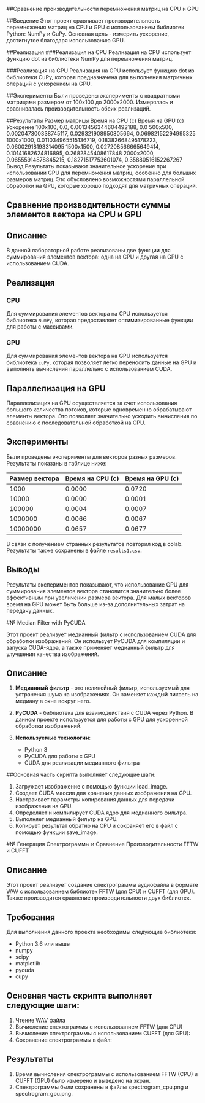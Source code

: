 ##Сравнение производительности перемножения матриц на CPU и GPU

##Введение
Этот проект сравнивает производительность перемножения матриц на CPU и GPU с использованием библиотек Python: NumPy и CuPy. Основная цель - измерить ускорение, достигнутое благодаря использованию GPU.

##Реализация
###Реализация на CPU
Реализация на CPU использует функцию dot из библиотеки NumPy для перемножения матриц.

###Реализация на GPU
Реализация на GPU использует функцию dot из библиотеки CuPy, которая предназначена для выполнения матричных операций с ускорением на GPU.

##Эксперименты
Были проведены эксперименты с квадратными матрицами размером от 100x100 до 2000x2000. Измерялась и сравнивалась производительность обеих реализаций.

##Результаты
Размер матрицы	Время на CPU (с)	Время на GPU (с)	    Ускорение
100x100,    0.0,                    0.0013456344604492188,  0.0
500x500,    0.002047300338745117,   0.029321908950805664,   0.06982152294995325
1000x1000,  0.011034965515136719,   0.18382668495178223,    0.06002918193314095
1500x1500,  0.027208566665649414,   0.10141682624816895,    0.2682845408617848
2000x2000,  0.06555914878845215,    0.18271517753601074,    0.35880516152267267
Вывод
Результаты показывают значительное ускорение при использовании GPU для перемножения матриц, особенно для больших размеров матриц. Это обусловлено возможностями параллельной обработки на GPU, которые хорошо подходят для матричных операций.

## Сравнение производительности суммы элементов вектора на CPU и GPU

## Описание
В данной лабораторной работе реализованы две функции для суммирования элементов вектора: одна на CPU и другая на GPU с использованием CUDA.

## Реализация
### CPU
Для суммирования элементов вектора на CPU используется библиотека `NumPy`, которая предоставляет оптимизированные функции для работы с массивами.

### GPU
Для суммирования элементов вектора на GPU используется библиотека `cuPy`, которая позволяет легко переносить данные на GPU и выполнять вычисления параллельно с использованием CUDA.

## Параллелизация на GPU
Параллелизация на GPU осуществляется за счет использования большого количества потоков, которые одновременно обрабатывают элементы вектора. Это позволяет значительно ускорить вычисления по сравнению с последовательной обработкой на CPU.

## Эксперименты
Были проведены эксперименты для векторов разных размеров. Результаты показаны в таблице ниже:

| Размер вектора | Время на CPU (с) | Время на GPU (с) |
|----------------|------------------|------------------|
| 1000           | 0.0000           | 0.0720           |
| 10000          | 0.0000           | 0.0001           |
| 100000         | 0.0004           | 0.0007           |
| 1000000        | 0.0066           | 0.0067           |
| 10000000       | 0.0657           | 0.0677           |

В связи с получением странных результатов повторил код в colab. Результаты также сохранены в файле `results1.csv`.

## Выводы
Результаты экспериментов показывают, что использование GPU для суммирования элементов вектора становится значительно более эффективным при увеличении размера вектора. Для малых векторов время на GPU может быть больше из-за дополнительных затрат на передачу данных.

#№ Median Filter with PyCUDA

Этот проект реализует медианный фильтр с использованием CUDA для обработки изображений. Он использует PyCUDA для компиляции и запуска CUDA-ядра, а также применяет медианный фильтр для улучшения качества изображений.

## Описание

1. **Медианный фильтр** - это нелинейный фильтр, используемый для устранения шума на изображениях. Он заменяет каждый пиксель на медиану в окне вокруг него.
   
2. **PyCUDA** - библиотека для взаимодействия с CUDA через Python. В данном проекте используется для работы с GPU для ускоренной обработки изображений.

3. **Используемые технологии**:
   - Python 3
   - PyCUDA для работы с GPU
   - CUDA для реализации медианного фильтра

##Основная часть скрипта выполняет следующие шаги:

1. Загружает изображение с помощью функции load_image.
2. Создает CUDA массив для хранения данных изображения на GPU.
3. Настраивает параметры копирования данных для передачи изображения на GPU.
4. Определяет и компилирует CUDA ядро для медианного фильтра.
5. Выполняет медианный фильтр на GPU.
6. Копирует результат обратно на CPU и сохраняет его в файл с помощью функции save_image.

#№ Генерация Спектрограммы и Сравнение Производительности FFTW и CUFFT

## Описание

Этот проект реализует создание спектрограммы аудиофайла в формате WAV с использованием библиотек FFTW (для CPU) и CUFFT (для GPU). Также производится сравнение производительности двух библиотек.

## Требования

Для выполнения данного проекта необходимы следующие библиотеки:
- Python 3.6 или выше
- numpy
- scipy
- matplotlib
- pycuda
- cupy

## Основная часть скрипта выполняет следующие шаги:
1. Чтение WAV файла
2. Вычисление спектограммы с использованием FFTW (для CPU)
3. Вычисление спектрограммы с использованием CUFFT (для GPU):
4. Сохранение спектрограммы в файл:

## Результаты

1. Время вычисления спектрограммы с использованием FFTW (CPU) и CUFFT (GPU) было измерено и выведено на экран.
2. Спектрограммы были сохранены в файлы spectrogram_cpu.png и spectrogram_gpu.png.